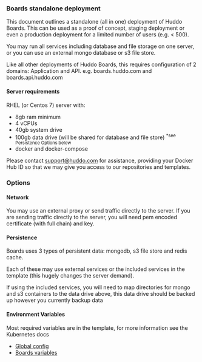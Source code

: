 ### Boards standalone deployment

This document outlines a standalone (all in one) deployment of Huddo Boards. This can be used as a proof of concept, staging deployment or even a production deployment for a limited number of users (e.g. &lt; 500).

You may run all services including database and file storage on one server, or you can use an external mongo database or s3 file store.

Like all other deployments of Huddo Boards, this requires configuration of 2 domains: Application and API. e.g. boards.huddo.com and boards.api.huddo.com

#### Server requirements

RHEL (or Centos 7) server with:

- 8gb ram minimum
- 4 vCPUs
- 40gb system drive
- 100gb data drive (will be shared for database and file store) <sup>*see Persistence Options below</sup>
- docker and docker-compose

Please contact support@huddo.com for assistance, providing your Docker Hub ID so that we may give you access to our repositories and templates.

### Options

#### Network

You may use an external proxy or send traffic directly to the server. If you are sending traffic directly to the server, you will need pem encoded certificate (with full chain) and key.

#### Persistence

Boards uses 3 types of persistent data: mongodb, s3 file store and redis cache.

Each of these may use external services or the included services in the template (this hugely changes the server demand).

If using the included services, you will need to map directories for mongo and s3 containers to the data drive above, this data drive should be backed up however you currently backup data

#### Environment Variables

Most required variables are in the template, for more information see the Kubernetes docs 

 - [Global config](/boards/kubernetes/#update-config-file)
 - [Boards variables](/boards/env/common/)
